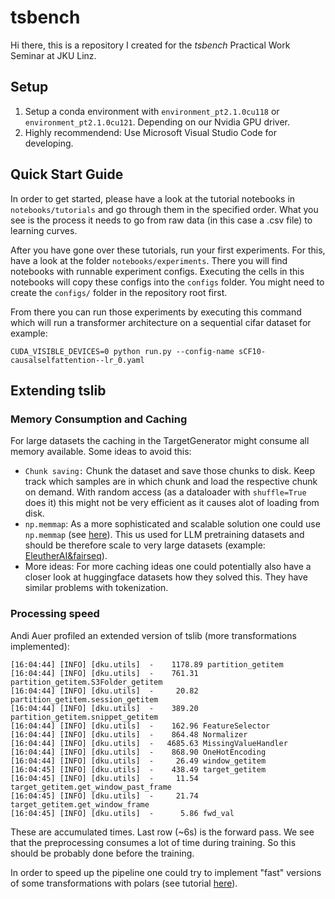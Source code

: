# tsbench

Hi there, this is a repository I created for the *tsbench* Practical Work Seminar at JKU Linz.

## Setup

1. Setup a conda environment with `environment_pt2.1.0cu118` or `environment_pt2.1.0cu121`. Depending on our Nvidia GPU driver.
2. Highly recommendend: Use Microsoft Visual Studio Code for developing.

## Quick Start Guide

In order to get started, please have a look at the tutorial notebooks in `notebooks/tutorials` and go through them in the specified order.
What you see is the process it needs to go from raw data (in this case a .csv file) to learning curves.

After you have gone over these tutorials, run your first experiments.
For this, have a look at the folder `notebooks/experiments`. There you will find notebooks with runnable experiment configs.
Executing the cells in this notebooks will copy these configs into the `configs` folder. You might need to create the `configs/` folder in the repository root first.

From there you can run those experiments by executing this command which will run a transformer architecture on
a sequential cifar dataset for example:

```
CUDA_VISIBLE_DEVICES=0 python run.py --config-name sCF10-causalselfattention--lr_0.yaml
```

## Extending tslib

### Memory Consumption and Caching

For large datasets the caching in the TargetGenerator might consume all memory available.
Some ideas to avoid this:

- `Chunk saving:` Chunk the dataset and save those chunks to disk. Keep track which samples are in which chunk and load the respective chunk on demand.
With random access (as a dataloader with `shuffle=True` does it) this might not be very efficient as it causes alot of loading from disk.
- `np.memmap`: As a more sophisticated and scalable solution one could use `np.memmap` (see [here](https://numpy.org/doc/stable/reference/generated/numpy.memmap.html)). This us used for LLM pretraining datasets and should be therefore scale to very large datasets (example: [EleutherAI&fairseq](https://github.com/EleutherAI/gpt-neox/blob/main/megatron/data/indexed_dataset.py)).
- More ideas: For more caching ideas one could potentially also have a closer look at huggingface datasets how they solved this. They have similar problems with tokenization.

### Processing speed

Andi Auer profiled an extended version of tslib (more transformations implemented):

```
[16:04:44] [INFO] [dku.utils]  -    1178.89 partition_getitem
[16:04:44] [INFO] [dku.utils]  -    761.31 partition_getitem.S3Folder_getitem
[16:04:44] [INFO] [dku.utils]  -     20.82 partition_getitem.session_getitem
[16:04:44] [INFO] [dku.utils]  -    389.20 partition_getitem.snippet_getitem
[16:04:44] [INFO] [dku.utils]  -    162.96 FeatureSelector
[16:04:44] [INFO] [dku.utils]  -    864.48 Normalizer
[16:04:44] [INFO] [dku.utils]  -   4685.63 MissingValueHandler
[16:04:44] [INFO] [dku.utils]  -    868.90 OneHotEncoding
[16:04:44] [INFO] [dku.utils]  -     26.49 window_getitem
[16:04:45] [INFO] [dku.utils]  -    438.49 target_getitem
[16:04:45] [INFO] [dku.utils]  -     11.54 target_getitem.get_window_past_frame
[16:04:45] [INFO] [dku.utils]  -     21.74 target_getitem.get_window_frame
[16:04:45] [INFO] [dku.utils]  -      5.86 fwd_val
```

These are accumulated times. Last row (~6s) is the forward pass. We see that the preprocessing consumes a lot of time during training. So this should be probably done before the training.

In order to speed up the pipeline one could try to implement "fast" versions of some transformations with polars (see tutorial [here](https://towardsdatascience.com/pandas-dataframe-but-much-faster-f475d6be4cd4)).
